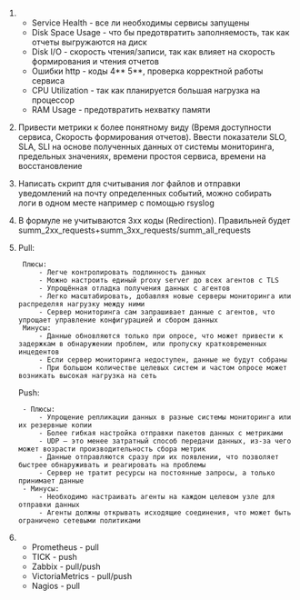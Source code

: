 1.
	- Service Health - все ли необходимы сервисы запущены
	- Disk Space Usage - что бы предотвратить заполняемость, так как отчеты выгружаются на диск
	- Disk I/O - скорость чтения/записи, так как влияет на скорость формирования и чтения отчетов
	- Ошибки http - коды 4** 5**, проверка корректной работы сервиса
	- CPU Utilization - так как планируется большая нагрузка на процессор
	- RAM Usage - предотвратить нехватку памяти

2. Привести метрики к более понятному виду (Время доступности сервиса, Скорость формирования отчетов). Ввести показатели SLO, SLA, SLI на основе полученных данных от системы мониторинга, предельных значениях, времени простоя сервиса, времени на восстановление

3. Написать скрипт для считывания лог файлов и отправки уведомлений на почту определенных событий, можно собирать логи в одном месте например с помощью rsyslog

4. В формуле не учитываются 3хх коды (Redirection). Правильней будет summ_2xx_requests+summ_3xx_requests/summ_all_requests

5. 
	Pull:

		Плюсы:
			- Легче контролировать подлинность данных
			- Можно настроить единый proxy server до всех агентов с TLS
			- Упрощённая отладка получения данных с агентов
			- Легко масштабировать, добавляя новые серверы мониторинга или распределяя нагрузку между ними
			- Сервер мониторинга сам запрашивает данные с агентов, что упрощает управление конфигурацией и сбором данных
		Минусы:
			- Данные обновляются только при опросе, что может привести к задержкам в обнаружении проблем, или пропуску кратковременных инцедентов
			- Если сервер мониторинга недоступен, данные не будут собраны
			- При большом количестве целевых систем и частом опросе может возникать высокая нагрузка на сеть

	Push:

		- Плюсы:
			- Упрощение репликации данных в разные системы мониторинга или их резервные копии
			- Более гибкая настройка отправки пакетов данных с метриками
			- UDP — это менее затратный способ передачи данных, из-за чего может возрасти производительность сбора метрик
			- Данные отправляются сразу при их появлении, что позволяет быстрее обнаруживать и реагировать на проблемы
			- Сервер не тратит ресурсы на постоянные запросы, а только принимает данные
		- Минусы:
			- Необходимо настраивать агенты на каждом целевом узле для отправки данных
			- Агенты должны открывать исходящие соединения, что может быть ограничено сетевыми политиками

7. 
	- Prometheus	- pull
	- TICK		- push
	- Zabbix		- pull/push
	- VictoriaMetrics	- pull/push
	- Nagios		- pull

